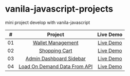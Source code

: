 # vanila-javascript-projects

mini project develop with vanila-javascript

|  #  |                                                         Project                                                          |                                          Live Demo                                          |
| :-: | :----------------------------------------------------------------------------------------------------------------------: | :-----------------------------------------------------------------------------------------: |
| 01  |       [Wallet Management](https://github.com/muhib-dev/vanila-javascript-projects/tree/main/account%20management)        |  [Live Demo](https://muhib-dev.github.io/vanila-javascript-projects/account%20management/)  |
| 02  |             [Shopping Cart](https://github.com/muhib-dev/vanila-javascript-projects/tree/main/shopping-cart)             |     [Live Demo](https://muhib-dev.github.io/vanila-javascript-projects/shopping-cart/)      |
| 03  |      [Admin Dashboard Sidebar](https://github.com/muhib-dev/vanila-javascript-projects/tree/main/dashboard-sidebar)      |   [Live Demo](https://muhib-dev.github.io/vanila-javascript-projects/dashboard-sidebar/)    |
| 04  | [Load On Demand Data From API](https://github.com/muhib-dev/vanila-javascript-projects/tree/main/loading-data-on-demand) | [Live Demo](https://muhib-dev.github.io/vanila-javascript-projects/loading-data-on-demand/) |
